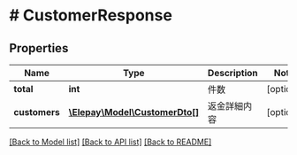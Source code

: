# # CustomerResponse

## Properties

Name | Type | Description | Notes
------------ | ------------- | ------------- | -------------
**total** | **int** | 件数 | [optional] 
**customers** | [**\Elepay\Model\CustomerDto[]**](CustomerDto.md) | 返金詳細内容 | [optional] 

[[Back to Model list]](../../README.md#documentation-for-models) [[Back to API list]](../../README.md#documentation-for-api-endpoints) [[Back to README]](../../README.md)



